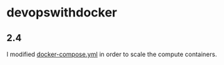 # devopswithdocker
## 2.4
I modified [docker-compose.yml](docker-compose.yml) in order to scale the compute containers.
